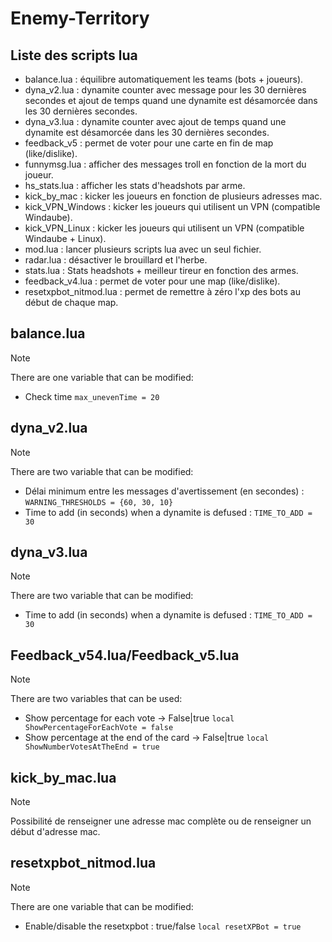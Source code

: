 # Enemy-Territory

## Liste des scripts lua
+ balance.lua : équilibre automatiquement les teams (bots + joueurs).
+ dyna_v2.lua : dynamite counter avec message pour les 30 dernières secondes et ajout de temps quand une dynamite est désamorcée dans les 30 dernières secondes.
+ dyna_v3.lua : dynamite counter avec ajout de temps quand une dynamite est désamorcée dans les 30 dernières secondes.
+ feedback_v5 : permet de voter pour une carte en fin de map (like/dislike).
+ funnymsg.lua : afficher des messages troll en fonction de la mort du joueur.
+ hs_stats.lua : afficher les stats d'headshots par arme.
+ kick_by_mac : kicker les joueurs en fonction de plusieurs adresses mac.
+ kick_VPN_Windows : kicker les joueurs qui utilisent un VPN (compatible Windaube).
+ kick_VPN_Linux : kicker les joueurs qui utilisent un VPN (compatible Windaube + Linux).
+ mod.lua : lancer plusieurs scripts lua avec un seul fichier.
+ radar.lua : désactiver le brouillard et l'herbe.
+ stats.lua : Stats headshots + meilleur tireur en fonction des armes.
+ feedback_v4.lua : permet de voter pour une map (like/dislike).
+ resetxpbot_nitmod.lua : permet de remettre à zéro l'xp des bots au début de chaque map.

## balance.lua
> [!NOTE]
> There are one variable that can be modified:
>+ Check time 
>```max_unevenTime = 20```

## dyna_v2.lua
> [!NOTE]
> There are two variable that can be modified:
>+ Délai minimum entre les messages d'avertissement (en secondes) :
>```WARNING_THRESHOLDS = {60, 30, 10}```
>+ Time to add (in seconds) when a dynamite is defused :
>```TIME_TO_ADD = 30```

## dyna_v3.lua
> [!NOTE]
> There are two variable that can be modified:
>+ Time to add (in seconds) when a dynamite is defused :
>```TIME_TO_ADD = 30```

## Feedback_v54.lua/Feedback_v5.lua
> [!NOTE]
> There are two variables that can be used:
>+ Show percentage for each vote -> False|true
>```local ShowPercentageForEachVote = false```
>+ Show percentage at the end of the card -> False|true
>```local ShowNumberVotesAtTheEnd = true```

## kick_by_mac.lua
> [!NOTE]
> Possibilité de renseigner une adresse mac complète ou de renseigner un début d'adresse mac.

## resetxpbot_nitmod.lua
> [!NOTE]
> There are one variable that can be modified:
>+ Enable/disable the resetxpbot : true/false
>```local resetXPBot = true```
